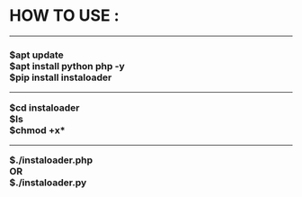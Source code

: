<h1>HOW TO USE :</h1>
<hr>
<H3>$apt update
<br>
$apt install python php -y
<br>
$pip install instaloader
<hr>
$cd instaloader
<br>
$ls
<br>
$chmod +x*
<hr>
$./instaloader.php
<br>OR<br>
$./instaloader.py

</h3>
